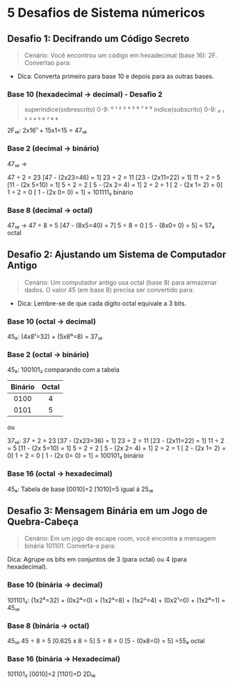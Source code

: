 # 5 Desafios de Sistema númericos

## Desafio 1: Decifrando um Código Secreto

> Cenário: Você encontrou um código em hexadecimal (base 16): 2F. Convertao para:

- Dica: Converta primeiro para base 10 e depois para as outras bases.

### **Base 10 (hexadecimal → decimal) - Desafio 2**

> superíndice(sobrescrito) 0-9: ⁰ ¹ ² ³ ⁴ ⁵ ⁶ ⁷ ⁸ ⁹
> índice(subscrito) 0-9: ₀ ₁ ₂ ₃ ₄ ₅ ₆ ₇ ₈ ₉

2F₁₆: 2x16¹ + 15x1=15 = 47₁₀

### **Base 2 (decimal → binário)**

47₁₀ →

47 ÷ 2 = 23 [47 - (2x23=46) = 1]
23 ÷ 2 = 11 [23 - (2x11=22) = 1]
11 ÷ 2 = 5 [11 - (2x 5=10) = 1]
5 ÷ 2 = 2 [ 5 - (2x 2= 4) = 1]
2 ÷ 2 = 1 [ 2 - (2x 1= 2) = 0]
1 ÷ 2 = 0 [ 1 - (2x 0= 0) = 1]
= 101111₂ binário

### **Base 8 (decimal → octal)**

47₁₀ →
47 ÷ 8 = 5 [47 - (8x5=40) = 7]
5 ÷ 8 = 0 [ 5 - (8x0= 0) = 5]
= 57₈ octal

## Desafio 2: Ajustando um Sistema de Computador Antigo

> Cenário: Um computador antigo usa octal (base 8) para armazenar dados. O valor 45 (em base 8) precisa ser convertido para:

- Dica: Lembre-se de que cada dígito octal equivale a 3 bits.

### **Base 10 (octal → decimal)**

45₈: (4x8¹=32) + (5x8⁰=8) = 37₁₀

### **Base 2 (octal → binário)**

45₈: 100101₂ comparando com a tabela

| Binário | Octal |
| :-----: | :---: |
|  0100   |   4   |
|  0101   |   5   |

ou

37₁₀: 37 ÷ 2 = 23 [37 - (2x23=36) = 1]
23 ÷ 2 = 11 [23 - (2x11=22) = 1]
11 ÷ 2 = 5 [11 - (2x 5=10) = 1]
5 ÷ 2 = 2 [ 5 - (2x 2= 4) = 1]
2 ÷ 2 = 1 [ 2 - (2x 1= 2) = 0]
1 ÷ 2 = 0 [ 1 - (2x 0= 0) = 1]
= 100101₂ binário

### **Base 16 (octal → hexadecimal)**

45₈: Tabela de base [0010]=2 [1010]=5 igual á 25₁₆

## Desafio 3: Mensagem Binária em um Jogo de Quebra-Cabeça

> Cenário: Em um jogo de escape room, você encontra a mensagem binária 101101. Converta-a para:

Dica: Agrupe os bits em conjuntos de 3 (para octal) ou 4 (para hexadecimal).

### **Base 10 (binária → decimal)**

101101₂: (1x2⁵=32) + (0x2⁴=0) + (1x2³=8) + (1x2²=4) + (0x2¹=0) + (1x2⁰=1) = 45₁₀

### **Base 8 (binária → octal)**

45₁₀ 45 ÷ 8 = 5 [0.625 x 8 = 5]
5 ÷ 8 = 0 [5 - (0x8=0) = 5]
=55₈ octal

### **Base 16 (binária → Hexadecimal)**

101101₂
[0010]=2
[1101]=D 2D₁₆
